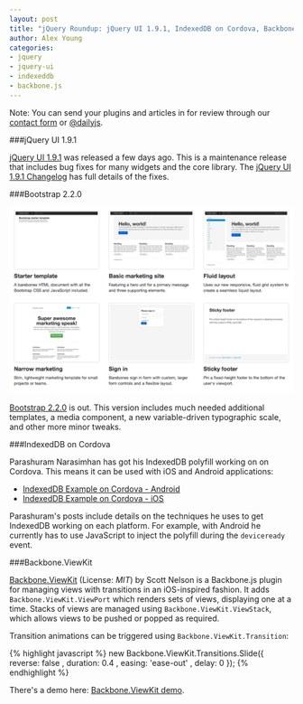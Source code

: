 ```yaml
---
layout: post
title: "jQuery Roundup: jQuery UI 1.9.1, IndexedDB on Cordova, Backbone.ViewKit"
author: Alex Young
categories:
- jquery
- jquery-ui
- indexeddb
- backbone.js
---
```


<div class="intro">
Note: You can send your plugins and articles in for review through our <a href="/contact.html">contact form</a> or <a href="http://twitter.com/dailyjs">@dailyjs</a>.
</div>

###jQuery UI 1.9.1

[jQuery UI 1.9.1](http://blog.jqueryui.com/2012/10/jquery-ui-1-9-1/) was released a few days ago.  This is a maintenance release that includes bug fixes for many widgets and the core library.  The [jQuery UI 1.9.1 Changelog](http://jqueryui.com/changelog/1.9.1/) has full details of the fixes.

###Bootstrap 2.2.0

![Bootstrap 2.2.0 templates](/images/posts/bootstrap-templates.png)

[Bootstrap 2.2.0](http://blog.getbootstrap.com/2012/10/29/bootstrap-2-2-0-released/) is out.  This version includes much needed additional templates, a media component, a new variable-driven typographic scale, and other more minor tweaks.

###IndexedDB on Cordova

Parashuram Narasimhan has got his IndexedDB polyfill working on on Cordova.  This means it can be used with iOS and Android applications:

* [IndexedDB Example on Cordova - Android](http://blog.nparashuram.com/2012/10/indexeddb-example-on-cordova-phonegap_12.html)
* [IndexedDB Example on Cordova - iOS](http://blog.nparashuram.com/2012/10/indexeddb-example-on-cordova-phonegap.html)

Parashuram's posts include details on the techniques he uses to get IndexedDB working on each platform.  For example, with Android he currently has to use JavaScript to inject the polyfill during the `deviceready` event.

###Backbone.ViewKit

[Backbone.ViewKit](https://github.com/scttnlsn/backbone.viewkit) (License: _MIT_) by Scott Nelson is a Backbone.js plugin for managing views with transitions in an iOS-inspired fashion.  It adds `Backbone.ViewKit.ViewPort` which renders sets of views, displaying one at a time.  Stacks of views are managed using `Backbone.ViewKit.ViewStack`, which allows views to be pushed or popped as required.

Transition animations can be triggered using `Backbone.ViewKit.Transition`:

{% highlight javascript %}
new Backbone.ViewKit.Transitions.Slide({
   reverse: false
 , duration: 0.4
 , easing: 'ease-out'
 , delay: 0
});
{% endhighlight %}

There's a demo here: [Backbone.ViewKit demo](http://fiddle.jshell.net/scttnlsn/xQxRY/show/).
